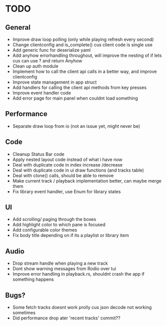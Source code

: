 # TODO

## General
- Improve draw loop polling (only while playing refresh every second)
- Change clientconfig and is_complete() cus client code is single use
- Add generic func for deserialize yaml
- Add anyhow errorhandling throughout, will improve the nesting of if lets cus can use ? and return Anyhow
- Clean up auth module
- Implement how to call the client api calls in a better way, and improve clientconfig
- Improve state management in app struct
- Add handlers for calling the client api methods from key presses
- Improve event handler code
- Add error page for main panel when couldnt load something

## Performance
- Separate draw loop from io (not an issue yet, might never be)

## Code
- Cleanup Status Bar code
- Apply nested layout code instead of what i have now
- Deal with duplicate code in index increase /decrease
- Deal with duplicate code in ui draw functions (and tracks table)
- Deal with clone() calls, should be able to remove
- Make current track / playback implementation better, can maybe merge them
- Fix library event handler, use Enum for library states


## UI
- Add scrolling/ paging through the boxes
- Add highlight color to which pane is focused
- Add configurable color themes
- Fix body title depending on if its a playlist or library item

## Audio
- Drop stream handle when playing a new track
- Dont show warning messages from Rodio over tui
- Improve error handling in playback.rs, shouldnt crash the app if something happens

## Bugs?
- Some fetch tracks doesnt work prolly cus json decode not working sometimes
- Did performance drop ater 'recent tracks' commit??
